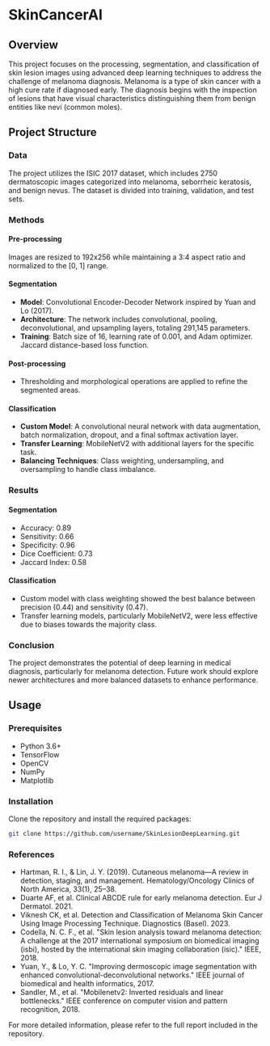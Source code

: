 # SkinCancerAI

## Overview

This project focuses on the processing, segmentation, and classification of skin lesion images using advanced deep learning techniques to address the challenge of melanoma diagnosis. Melanoma is a type of skin cancer with a high cure rate if diagnosed early. The diagnosis begins with the inspection of lesions that have visual characteristics distinguishing them from benign entities like nevi (common moles).

## Project Structure

### Data
The project utilizes the ISIC 2017 dataset, which includes 2750 dermatoscopic images categorized into melanoma, seborrheic keratosis, and benign nevus. The dataset is divided into training, validation, and test sets.

### Methods

#### Pre-processing
Images are resized to 192x256 while maintaining a 3:4 aspect ratio and normalized to the [0, 1] range.

#### Segmentation
- **Model**: Convolutional Encoder-Decoder Network inspired by Yuan and Lo (2017).
- **Architecture**: The network includes convolutional, pooling, deconvolutional, and upsampling layers, totaling 291,145 parameters.
- **Training**: Batch size of 16, learning rate of 0.001, and Adam optimizer. Jaccard distance-based loss function.

#### Post-processing
- Thresholding and morphological operations are applied to refine the segmented areas.

#### Classification
- **Custom Model**: A convolutional neural network with data augmentation, batch normalization, dropout, and a final softmax activation layer.
- **Transfer Learning**: MobileNetV2 with additional layers for the specific task.
- **Balancing Techniques**: Class weighting, undersampling, and oversampling to handle class imbalance.

### Results

#### Segmentation
- Accuracy: 0.89
- Sensitivity: 0.66
- Specificity: 0.96
- Dice Coefficient: 0.73
- Jaccard Index: 0.58

#### Classification
- Custom model with class weighting showed the best balance between precision (0.44) and sensitivity (0.47).
- Transfer learning models, particularly MobileNetV2, were less effective due to biases towards the majority class.

### Conclusion
The project demonstrates the potential of deep learning in medical diagnosis, particularly for melanoma detection. Future work should explore newer architectures and more balanced datasets to enhance performance.

## Usage

### Prerequisites
- Python 3.6+
- TensorFlow
- OpenCV
- NumPy
- Matplotlib

### Installation
Clone the repository and install the required packages:
```sh
git clone https://github.com/username/SkinLesionDeepLearning.git
```
### References
- Hartman, R. I., & Lin, J. Y. (2019). Cutaneous melanoma—A review in detection, staging, and management. Hematology/Oncology Clinics of North America, 33(1), 25–38.
- Duarte AF, et al. Clinical ABCDE rule for early melanoma detection. Eur J Dermatol. 2021.
- Viknesh CK, et al. Detection and Classification of Melanoma Skin Cancer Using Image Processing Technique. Diagnostics (Basel). 2023.
- Codella, N. C. F., et al. "Skin lesion analysis toward melanoma detection: A challenge at the 2017 international symposium on biomedical imaging (isbi), hosted by the international skin imaging collaboration (isic)." IEEE, 2018.
- Yuan, Y., & Lo, Y. C. "Improving dermoscopic image segmentation with enhanced convolutional-deconvolutional networks." IEEE journal of biomedical and health informatics, 2017.
- Sandler, M., et al. "Mobilenetv2: Inverted residuals and linear bottlenecks." IEEE conference on computer vision and pattern recognition, 2018.

For more detailed information, please refer to the full report included in the repository.
